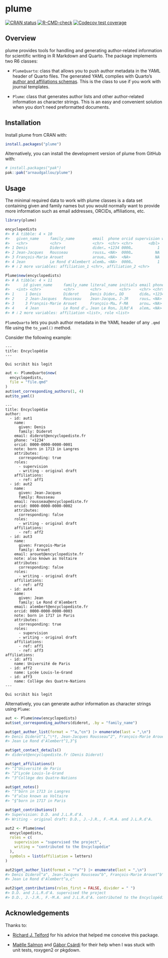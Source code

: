 
<!-- README.md is generated from README.Rmd. Please edit that file -->

# plume

<!-- badges: start -->

[![CRAN
status](https://www.r-pkg.org/badges/version/plume)](https://CRAN.R-project.org/package=plume)
[![R-CMD-check](https://github.com/arnaudgallou/plume/actions/workflows/R-CMD-check.yaml/badge.svg)](https://github.com/arnaudgallou/plume/actions/workflows/R-CMD-check.yaml)
[![Codecov test
coverage](https://codecov.io/gh/arnaudgallou/plume/branch/main/graph/badge.svg)](https://app.codecov.io/gh/arnaudgallou/plume?branch=main)
<!-- badges: end -->

## Overview

plume provides tools for handling and generating author-related
information for scientific writing in R Markdown and Quarto. The package
implements two R6 classes:

- `PlumeQuarto`: class that allows you to push author metadata in the
  YAML header of Quarto files. The generated YAML complies with Quarto’s
  [author and affiliations
  schemas](https://quarto.org/docs/journals/authors.html). This is the
  class to use if you work with journal templates.

- `Plume`: class that generates author lists and other author-related
  information as character strings. This is an easy and convenient
  solution when you don’t need preformatted documents.

## Installation

Install plume from CRAN with:

``` r
install.packages("plume")
```

Alternatively, you can install the development version of plume from
GitHub with:

``` r
# install.packages("pak")
pak::pak("arnaudgallou/plume")
```

## Usage

The minimal required data to work with plume classes is a data set
containing given and family names but you would normally want to provide
more information such as email addresses, ORCIDs, affiliations, etc.

``` r
library(plume)

encyclopedists
#> # A tibble: 4 × 10
#>   given_name     family_name        email  phone orcid supervision writing note 
#>   <chr>          <chr>              <chr>  <chr> <chr>       <dbl>   <dbl> <chr>
#> 1 Denis          Diderot            dider… +1234 0000…           1       1 born…
#> 2 Jean-Jacques   Rousseau           rouss… <NA>  0000…          NA       1 <NA> 
#> 3 François-Marie Arouet             aroue… <NA>  <NA>           NA       1 also…
#> 4 Jean           Le Rond d'Alembert alemb… <NA>  0000…           1       1 born…
#> # ℹ 2 more variables: affiliation_1 <chr>, affiliation_2 <chr>

Plume$new(encyclopedists)
#> # A tibble: 4 × 11
#>      id given_name     family_name literal_name initials email phone orcid note 
#>   <int> <chr>          <chr>       <chr>        <chr>    <chr> <chr> <chr> <chr>
#> 1     1 Denis          Diderot     Denis Dider… DD       dide… +1234 0000… born…
#> 2     2 Jean-Jacques   Rousseau    Jean-Jacque… J-JR     rous… <NA>  0000… <NA> 
#> 3     3 François-Marie Arouet      François-Ma… F-MA     arou… <NA>  <NA>  also…
#> 4     4 Jean           Le Rond d'… Jean Le Ron… JLRd'A   alem… <NA>  0000… born…
#> # ℹ 2 more variables: affiliation <list>, role <list>
```

`PlumeQuarto` lets you push author metadata in the YAML header of any
`.qmd` file using the `to_yaml()` method.

Consider the following example:

    ---
    title: Encyclopédie
    ---

    Qui scribit bis legit

``` r
aut <- PlumeQuarto$new(
  encyclopedists,
  file = "file.qmd"
)
aut$set_corresponding_authors(1, 4)
aut$to_yaml()
```

    ---
    title: Encyclopédie
    author:
      - id: aut1
        name:
          given: Denis
          family: Diderot
        email: diderot@encyclopediste.fr
        phone: '+1234'
        orcid: 0000-0000-0000-0001
        note: born in 1713 in Langres
        attributes:
          corresponding: true
        roles:
          - supervision
          - writing - original draft
        affiliations:
          - ref: aff1
      - id: aut2
        name:
          given: Jean-Jacques
          family: Rousseau
        email: rousseau@encyclopediste.fr
        orcid: 0000-0000-0000-0002
        attributes:
          corresponding: false
        roles:
          - writing - original draft
        affiliations:
          - ref: aff2
      - id: aut3
        name:
          given: François-Marie
          family: Arouet
        email: arouet@encyclopediste.fr
        note: also known as Voltaire
        attributes:
          corresponding: false
        roles:
          - writing - original draft
        affiliations:
          - ref: aff2
      - id: aut4
        name:
          given: Jean
          family: Le Rond d'Alembert
        email: alembert@encyclopediste.fr
        orcid: 0000-0000-0000-0003
        note: born in 1717 in Paris
        attributes:
          corresponding: true
        roles:
          - supervision
          - writing - original draft
        affiliations:
          - ref: aff1
          - ref: aff3
    affiliations:
      - id: aff1
        name: Université de Paris
      - id: aff2
        name: Lycée Louis-le-Grand
      - id: aff3
        name: Collège des Quatre-Nations
    ---

    Qui scribit bis legit

Alternatively, you can generate author information as character strings
using `Plume`:

``` r
aut <- Plume$new(encyclopedists)
aut$set_corresponding_authors(diderot, .by = "family_name")

aut$get_author_list(format = "^a,^cn") |> enumerate(last = ",\n")
#> Denis Diderot^1,^\*†, Jean-Jacques Rousseau^2^, François-Marie Arouet^2^‡,
#> Jean Le Rond d'Alembert^1,3^§

aut$get_contact_details()
#> diderot@encyclopediste.fr (Denis Diderot)

aut$get_affiliations()
#> ^1^Université de Paris
#> ^2^Lycée Louis-le-Grand
#> ^3^Collège des Quatre-Nations

aut$get_notes()
#> ^†^born in 1713 in Langres
#> ^‡^also known as Voltaire
#> ^§^born in 1717 in Paris

aut$get_contributions()
#> Supervision: D.D. and J.L.R.d'A.
#> Writing - original draft: D.D., J.-J.R., F.-M.A. and J.L.R.d'A.

aut2 <- Plume$new(
  encyclopedists,
  roles = c(
    supervision = "supervised the project",
    writing = "contributed to the Encyclopédie"
  ),
  symbols = list(affiliation = letters)
)

aut2$get_author_list(format = "^a^") |> enumerate(last = ",\n")
#> Denis Diderot^a^, Jean-Jacques Rousseau^b^, François-Marie Arouet^b^,
#> Jean Le Rond d'Alembert^a,c^

aut2$get_contributions(roles_first = FALSE, divider = " ")
#> D.D. and J.L.R.d'A. supervised the project
#> D.D., J.-J.R., F.-M.A. and J.L.R.d'A. contributed to the Encyclopédie
```

## Acknowledgements

Thanks to:

- [Richard J. Telford](https://github.com/richardjtelford) for his
  advice that helped me conceive this package.

- [Maëlle Salmon](https://github.com/maelle) and [Gábor
  Csárdi](https://github.com/gaborcsardi) for their help when I was
  stuck with unit tests, roxygen2 or pkgdown.
